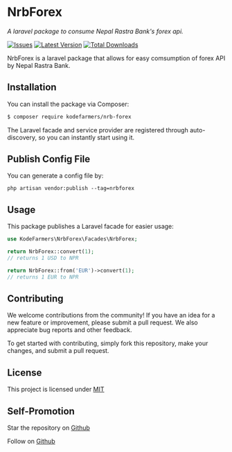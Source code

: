 # NrbForex

_A laravel package to consume Nepal Rastra Bank's forex api._

[![Issues](https://img.shields.io/github/issues/kodefarmers/nrb-forex.svg?style=flat-square)](https://github.com/kodefarmers/nrb-forex/issues)
[![Latest Version](https://img.shields.io/github/v/release/kodefarmers/nrb-forex.svg?style=flat-square)](https://github.com/kodefarmers/nrb-forex/releases)
[![Total Downloads](https://img.shields.io/packagist/dt/kodefarmers/nrb-forex.svg?style=flat-square)](https://packagist.org/packages/kodefarmers/nrb-forex)

NrbForex is a laravel package that allows for easy comsumption of forex API by Nepal Rastra Bank.

## Installation

You can install the package via Composer:

```bash
$ composer require kodefarmers/nrb-forex
```

The Laravel facade and service provider are registered through auto-discovery, so you can instantly start using it.

## Publish Config File

You can generate a config file by:

```
php artisan vendor:publish --tag=nrbforex
```

## Usage

This package publishes a Laravel facade for easier usage:

```php
use KodeFarmers\NrbForex\Facades\NrbForex;

return NrbForex::convert(1);
// returns 1 USD to NPR

return NrbForex::from('EUR')->convert(1);
// returns 1 EUR to NPR
```

## Contributing

We welcome contributions from the community! If you have an idea for a new feature or improvement, please submit a pull request. We also appreciate bug reports and other feedback.

To get started with contributing, simply fork this repository, make your changes, and submit a pull request.

## License

This project is licensed under [MIT](https://opensource.org/license/mit-0/)

## Self-Promotion

Star the repository on [Github](https://github.com/kodefarmers/nrb-forex)

Follow on [Github](https://github.com/kodefarmers)
